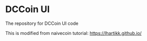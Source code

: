 # DCCoin UI

The repository for DCCoin UI code

This is modified from naivecoin tutorial: https://lhartikk.github.io/
